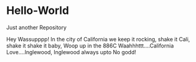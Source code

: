 # Hello-World
Just another Repository

Hey Wassupppp!
In the city of California we keep it rocking, shake it Cali, shake it shake it baby,
Woop up in the 886C Waahhhttt....California Love....Inglewood, Inglewood always upto No godd!
